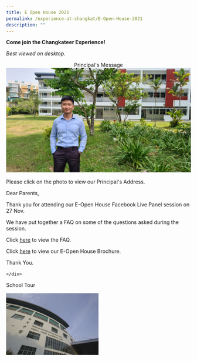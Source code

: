 ```yaml
---
title: E Open House 2021
permalink: /experience-at-changkat/E-Open-House-2021
description: ""
---
```

**Come join the Changkateer Experience!**

  
_Best viewed on desktop._

<center> Principal's Message</center>


<div>

<div style="float: left">

<a href="https://www.youtube.com/watch?v=r260Uwuywas">

<img src="/images/Selected%20for%20cover%20page.jpeg">

</a>
	
Please click on the photo to view our Principal's Address.

Dear Parents,

Thank you for attending our E-Open House Facebook Live Panel session on 27 Nov.

We have put together a FAQ on some of the questions asked during the session.


Click [here](https://go.gov.sg/ccssopenhousefaq) to view the FAQ. 

  

Click&nbsp;[here](https://changkatchangisec.moe.edu.sg/qql/slot/u144/Open%20House%202021/CCSS_Brochure_2021_website.pdf)&nbsp;to view our E-Open House Brochure.  

  

Thank You.
	
	</div>

School Tour
<div>

<div style="float: left">

<a href="https://youtu.be/fFe4z_o6mzw">

<img src="/images/School%20Tour.jpeg" style="width:50%;float:left">

</a>

</div>